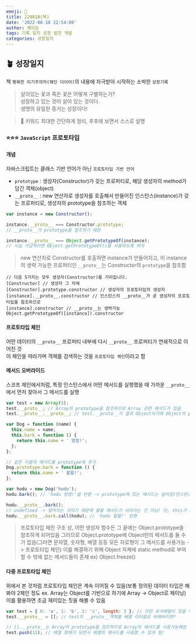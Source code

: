 ```yaml
---
emoji: 🌱
title: 220818(목)
date: '2022-08-18 22:54:00'
author: 제이든
tags: 기록 일지 성장 발전 개발
categories: 성장일지
---
```


## 🪴 성장일지

책 `행복한 이기주의자(웨인 다이어)`의 내용에 자극받아 시작하는 소박한 `성장기록`

> 살아있는 꽃과 죽은 꽃은 어떻게 구별하는가?<br/>
> 성장하고 있는 것이 살아 있는 것이다.<br/>
> 생명의 유일한 증거는 성장이다!

> 🌳 키워드
> 최대한 간단하게 정리, 추후에 보면서 스스로 설명

### ⭐⭐⭐ `JavaScript` 프로토타입

#### 개념

자바스크립트는 클래스 기반 언어가 아닌 `프로토타입 기반 언어`

- `prototype` : 생성자(Constructor)가 갖는 프로퍼티로, 해당 생성자의 method가 담긴 객체(object)
- `__proto__` : new 연산자로 생성자를 호출해서 만들어진 인스턴스(instance)가 갖는 프로퍼티로, 생성자의 prototype을 참조하는 객체

```js
var instance = new Constructor();

instance.__proto__ === Constructor.prototype;
// __proto__가 prototype을 참조하기 때문
```

```js
instance.__proto__ === Object.getPrototypeOf(instance);
// 사실 가급적이면 Object.getPrototypeOf()를 사용하도록 하자
```

> new 연산자로 Constructor를 호출하면 instance가 만들어지고, 이 instance의 생략 가능한 프로퍼티인 `__proto__`는 Constructor의 `prototype`을 참조함

```
// 다음 5가지는 모두 생성자(Constructor)를 가리킵니다.
[Constructor] // 생성자 그 자체
[Constructor].prototype.constructor // 생성자의 프로토타입의 생성자
[instance].__proto__.constructor // 인스턴스의 __proto__가 곧 생성자의 프로토타입을 참조하므로
[instance].constructor // __proto__는 생략가능
Object.getPrototypeOf([instance]).constructor
```

#### 프로토타입 체인

어떤 데이터의 `__proto__` 프로퍼티 내부에 다시 `__proto__` 프로퍼티가 연쇄적으로 이어진 것<br/>
이 체인을 따라가며 객체를 검색하는 것을 `프로토타입 체인`이라고 함

#### 메서드 오버라이드

스코프 체인에서처럼, 특정 인스턴스에서 어떤 메서드를 실행했을 때 가까운 `__proto__`에서 먼저 찾아서 그 메서드를 실행

```js
var test = new Array(5);
test.__proto__; // Array의 prototype을 참조하므로 Array 관련 메서드가 있음
test.__proto__.__proto__; // test.__proto__가 결국 Object이기에 Object의 prototype을 참조하므로 Object 관련 메서드가 있음
```

```js
var Dog = function (name) {
  this.name = name;
  this.bark = function () {
    return this.name + ' 멍멍!';
  };
};

// 같은 이름의 메서드를 prototype에 추가
Dog.prototype.bark = function () {
  return this.name + ' 왈왈!';
};

var hodu = new Dog('hodu');
hodu.bark(); // 'hodu 멍멍!'을 반환 -> prototype에 있는 메서드는 덮어짐(인스턴스에 직접 접근이 더 가깝기 때문)

hodu.__proto__.bark();
// undefined -> 덮어지는 것이기 때문에 왈왈 메서드가 사라지는 건 아님! 단, this가 hodu가 아닌 hodu.__proto__를 가리키기 때문에 undefined
hodu.__proto__.bark.call(hodu); // 'hodu 왈왈!' 반환
```

> 프로토타입 체인 구조 상, 어떤 생성자 함수든 그 끝에는 Object.prototype을 참조하게 되어있음
> 그러므로 Object.prototype에 Object만의 메서드를 둘 수가 없음(그러면 문자열, 숫자형, 배열 등등 모든 자료형이 그 메서드를 사용가능 -> 프로토타입 체인)
> 이를 해결하기 위해 Object 자체에 static method로 부여할 수 밖에 없는 메서드들이 존재 ex) Object.freeze()

#### 다중 프로토타입 체인

위에서 본 것처럼 프로토타입 체인은 계속 이어질 수 있음(보통 정의된 데이터 타입은 해봐야 2체인 정도 ex. Array는 Object를 기반으로 하기에 Array -> Object로 체이닝)<br/>
이를 활용하면 조금 재미있는 짓을 해볼 수 있음

```js
var test = { 0: 'a', 1: 'b', 2: 'c', length: 3 }; // 이런 유사배열이 있을 때
test.__proto__ = []; // test의 __proto__객체를 배열 리터럴로 바꿔버리면?

// [].__proto__는 Array의 prototype을 참조하므로 Array의 메서드를 사용가능해짐
test.push(11); // 배열 형태가 되면서 배열의 메서드를 사용할 수 있게 됨!
```

```toc

```
